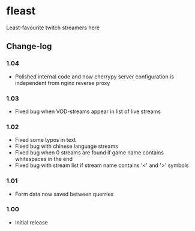 # fleast
Least-favourite twitch streamers here

## Change-log
### 1.04
- Polished internal code and now cherrypy server configuration 
is independent from nginx reverse proxy

### 1.03
- Fixed bug when VOD-streams appear in list of live streams

### 1.02
- Fixed some typos in text
- Fixed bug with chinese language streams
- Fixed bug when 0 streams are found if game name contains whitespaces in the end
- Fixed bug with stream list if stream name contains '<' and '>' symbols

### 1.01
- Form data now saved between querries

### 1.00
- Initial release
